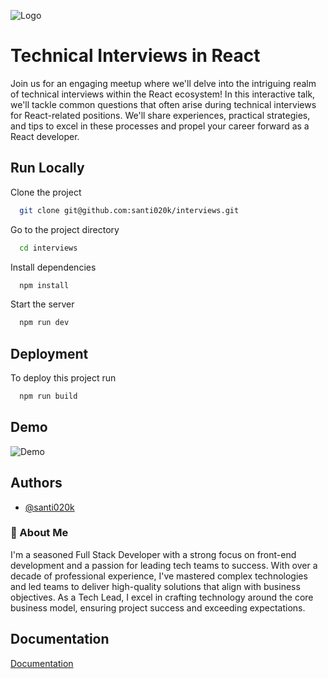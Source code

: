 
![Logo](/logo.svg)

# Technical Interviews in React

Join us for an engaging meetup where we'll delve into the intriguing realm of technical
interviews within the React ecosystem! In this interactive talk, we'll tackle common
questions that often arise during technical interviews for React-related positions.
We'll share experiences, practical strategies, and tips to excel in these processes
and propel your career forward as a React developer.

## Run Locally

Clone the project

```bash
  git clone git@github.com:santi020k/interviews.git
```

Go to the project directory

```bash
  cd interviews
```

Install dependencies

```bash
  npm install
```

Start the server

```bash
  npm run dev
```

## Deployment

To deploy this project run

```bash
  npm run build
```

## Demo

![Demo](/example.png)

## Authors

- [@santi020k](https://www.github.com/santi020k)

### 🚀 About Me
I'm a seasoned Full Stack Developer with a strong focus on front-end development
and a passion for leading tech teams to success. With over a decade of professional
experience, I've mastered complex technologies and led teams to deliver high-quality
solutions that align with business objectives. As a Tech Lead, I excel in crafting
technology around the core business model, ensuring project success and exceeding
expectations.

## Documentation

[Documentation](https://sli.dev/)
